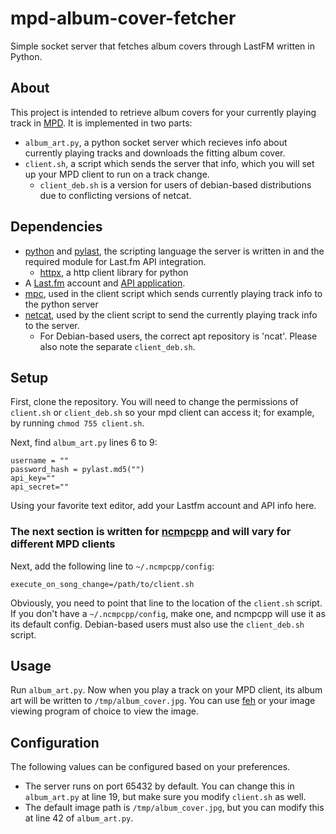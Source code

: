 # mpd-album-cover-fetcher
Simple socket server that fetches album covers through LastFM written in Python.

## About
This project is intended to retrieve album covers for your currently playing track in [MPD](https://www.musicpd.org/). It is implemented in two parts:
* `album_art.py`, a python socket server which recieves info about currently playing tracks and downloads the fitting album cover.
* `client.sh`, a script which sends the server that info, which you will set up your MPD client to run on a track change.
  * `client_deb.sh` is a version for users of debian-based distributions due to conflicting versions of netcat.

## Dependencies
* [python](https://www.python.org/) and [pylast](https://github.com/pylast/pylast), the scripting language the server is written in and the required module for Last.fm API integration.
  * [httpx](https://github.com/encode/httpx), a http client library for python
* A [Last.fm](https://www.last.fm) account and [API application](https://www.last.fm/api).
* [mpc](https://musicpd.org/clients/mpc/), used in the client script which sends currently playing track info to the python server
* [netcat](https://nmap.org/ncat/), used by the client script to send the currently playing track info to the server.
  * For Debian-based users, the correct apt repository is 'ncat'. Please also note the separate `client_deb.sh`.

## Setup
First, clone the repository. You will need to change the permissions of `client.sh` or `client_deb.sh` so your mpd client can access it; for example, by running `chmod 755 client.sh`.

Next, find `album_art.py` lines 6 to 9:
```
username = ""
password_hash = pylast.md5("")
api_key=""
api_secret=""
```
Using your favorite text editor, add your Lastfm account and API info here.

### The next section is written for [ncmpcpp](https://github.com/ncmpcpp/ncmpcpp) and will vary for different MPD clients

Next, add the following line to `~/.ncmpcpp/config`:
```
execute_on_song_change=/path/to/client.sh
```
Obviously, you need to point that line to the location of the `client.sh` script.
If you don't have a `~/.ncmpcpp/config`, make one, and ncmpcpp will use it as its default config.
Debian-based users must also use the `client_deb.sh` script.

## Usage
Run `album_art.py`. Now when you play a track on your MPD client, its album art will be written to `/tmp/album_cover.jpg`.
You can use [feh](https://feh.finalrewind.org) or your image viewing program of choice to view the image.


## Configuration
The following values can be configured based on your preferences.
* The server runs on port 65432 by default. You can change this in `album_art.py` at line 19, but make sure you modify `client.sh` as well.
* The default image path is `/tmp/album_cover.jpg`, but you can modify this at line 42 of `album_art.py`.

